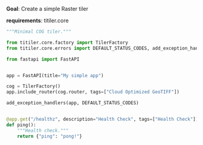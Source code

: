 
**Goal**: Create a simple Raster tiler

**requirements**: titiler.core


```python
"""Minimal COG tiler."""

from titiler.core.factory import TilerFactory
from titiler.core.errors import DEFAULT_STATUS_CODES, add_exception_handlers

from fastapi import FastAPI


app = FastAPI(title="My simple app")

cog = TilerFactory()
app.include_router(cog.router, tags=["Cloud Optimized GeoTIFF"])

add_exception_handlers(app, DEFAULT_STATUS_CODES)


@app.get("/healthz", description="Health Check", tags=["Health Check"])
def ping():
    """Health check."""
    return {"ping": "pong!"}
```
